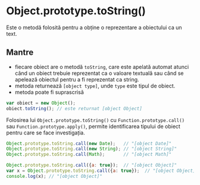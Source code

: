# Object.prototype.toString()

Este o metodă folosită pentru a obține o reprezentare a obiectului ca un text.

## Mantre
- fiecare obiect are o metodă `toString`, care este apelată automat atunci când un obiect trebuie reprezentat ca o valoare textuală sau când se apelează obiectul pentru a fi reprezentat ca string.
- metoda returnează `[object type]`, unde `type` este tipul de obiect.
- metoda poate fi suprascrisă

```javascript
var obiect = new Object();
obiect.toString(); // este returnat [object Object]
```

Folosirea lui `Object.prototype.toString()` cu `Function.prototype.call()` sau `Function.prototype.apply()`, permite identificarea tipului de obiect pentru care se face investigația.

```javascript
Object.prototype.toString.call(new Date);   // "[object Date]"
Object.prototype.toString.call(new String); // "[object String]"
Object.prototype.toString.call(Math);       // "[object Math]"

Object.prototype.toString.call({a: true});  // "[object Object]"
var x = Object.prototype.toString.call({a: true});  // "[object Object]"
console.log(x); // "[object Object]"
```

